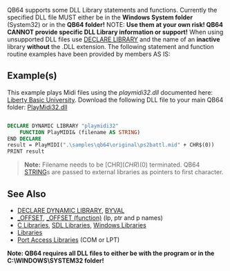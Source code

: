 QB64 supports some DLL Library statements and functions. Currently the specified DLL file MUST either be in the **Windows System folder** (System32) or in the **QB64 folder!** NOTE: **Use them at your own risk! QB64 CANNOT provide specific DLL Library information or support!** When using unsupported DLL files use [DECLARE LIBRARY](DECLARE-LIBRARY) and the name of an **inactive** library **without** the .DLL extension. The following statement and function routine examples have been provided by members AS IS:

## Example(s)

This example plays Midi files using the *playmidi32.dll* documented here: [Liberty Basic University](http://libertybasicuniversity.com/lbnews/nl110/midi3.htm). Download the following DLL file to your main QB64 folder: [PlayMidi32.dll](https://www.qb64.org/resources/Playmidi32.dll)

```vb

DECLARE DYNAMIC LIBRARY "playmidi32"
    FUNCTION PlayMIDI& (filename AS STRING)
END DECLARE
result = PlayMIDI(".\samples\qb64\original\ps2battl.mid" + CHR$(0))
PRINT result

```

> **Note:** Filename needs to be [CHR$](CHR$)(0) terminated. QB64 [STRING](STRING)s are passed to external libraries as pointers to first character.

## See Also

* [DECLARE DYNAMIC LIBRARY](DECLARE-DYNAMIC-LIBRARY), [BYVAL](BYVAL)
* [_OFFSET](_OFFSET), [_OFFSET (function)](_OFFSET-(function)) (lp, ptr and p names)
* [C Libraries](C-Libraries), [SDL Libraries](SDL-Libraries), [Windows Libraries](Windows-Libraries)
* [Libraries](Libraries)
* [Port Access Libraries](Port-Access-Libraries) (COM or LPT)

**Note: QB64 requires all DLL files to either be with the program or in the C:\WINDOWS\SYSTEM32 folder!**
